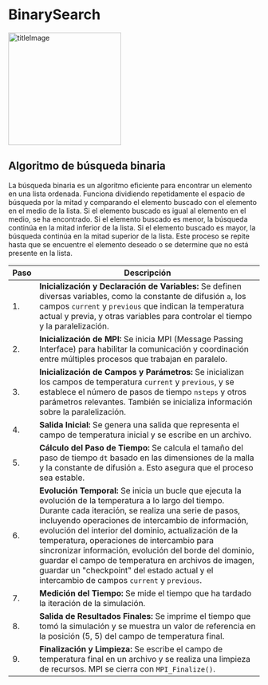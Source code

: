 # BinarySearch
<img width="226" alt="titleImage" src="https://github.com/SC3UIS/IntroPP2191932/assets/91171649/33db8f75-2999-4692-bc4b-7c424d5a9540">


## Algoritmo de búsqueda binaria

La búsqueda binaria es un algoritmo eficiente para encontrar un elemento en una lista ordenada. Funciona dividiendo repetidamente el espacio de búsqueda por la mitad y comparando el elemento buscado con el elemento en el medio de la lista. Si el elemento buscado es igual al elemento en el medio, se ha encontrado. Si el elemento buscado es menor, la búsqueda continúa en la mitad inferior de la lista. Si el elemento buscado es mayor, la búsqueda continúa en la mitad superior de la lista. Este proceso se repite hasta que se encuentre el elemento deseado o se determine que no está presente en la lista.

| Paso | Descripción |
|------|-------------|
| 1.   | **Inicialización y Declaración de Variables:** Se definen diversas variables, como la constante de difusión `a`, los campos `current` y `previous` que indican la temperatura actual y previa, y otras variables para controlar el tiempo y la paralelización. |
| 2.   | **Inicialización de MPI:** Se inicia MPI (Message Passing Interface) para habilitar la comunicación y coordinación entre múltiples procesos que trabajan en paralelo. |
| 3.   | **Inicialización de Campos y Parámetros:** Se inicializan los campos de temperatura `current` y `previous`, y se establece el número de pasos de tiempo `nsteps` y otros parámetros relevantes. También se inicializa información sobre la paralelización. |
| 4.   | **Salida Inicial:** Se genera una salida que representa el campo de temperatura inicial y se escribe en un archivo. |
| 5.   | **Cálculo del Paso de Tiempo:** Se calcula el tamaño del paso de tiempo `dt` basado en las dimensiones de la malla y la constante de difusión `a`. Esto asegura que el proceso sea estable. |
| 6.   | **Evolución Temporal:** Se inicia un bucle que ejecuta la evolución de la temperatura a lo largo del tiempo. Durante cada iteración, se realiza una serie de pasos, incluyendo operaciones de intercambio de información, evolución del interior del dominio, actualización de la temperatura, operaciones de intercambio para sincronizar información, evolución del borde del dominio, guardar el campo de temperatura en archivos de imagen, guardar un "checkpoint" del estado actual y el intercambio de campos `current` y `previous`. |
| 7.   | **Medición del Tiempo:** Se mide el tiempo que ha tardado la iteración de la simulación. |
| 8.   | **Salida de Resultados Finales:** Se imprime el tiempo que tomó la simulación y se muestra un valor de referencia en la posición (5, 5) del campo de temperatura final. |
| 9.   | **Finalización y Limpieza:** Se escribe el campo de temperatura final en un archivo y se realiza una limpieza de recursos. MPI se cierra con `MPI_Finalize()`. |
